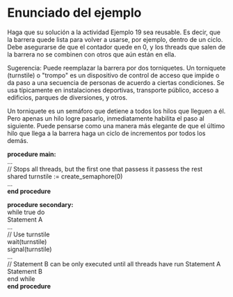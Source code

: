 # Enunciado del ejemplo



Haga que su solución a la actividad Ejemplo 19 sea reusable. Es decir, que la barrera quede lista para volver a usarse, por ejemplo, dentro de un ciclo. Debe asegurarse de que el contador quede en 0, y los threads que salen de la barrera no se combinen con otros que aún están en ella.

Sugerencia: Puede reemplazar la barrera por dos torniquetes. Un torniquete (turnstile) o "trompo" es un dispositivo de control de acceso que impide o da paso a una secuencia de personas de acuerdo a ciertas condiciones. Se usa típicamente en instalaciones deportivas, transporte público, acceso a edificios, parques de diversiones, y otros.

Un torniquete es un semáforo que detiene a todos los hilos que lleguen a él. Pero apenas un hilo logre pasarlo, inmediatamente habilita el paso al siguiente. Puede pensarse como una manera más elegante de que el último hilo que llega a la barrera haga un ciclo de incrementos por todos los demás.

**procedure main:** <br>
  ... <br>
  // Stops all threads, but the first one that passess it passess the rest <br>
  shared turnstile := create_semaphore(0) <br>
  ... <br>
**end procedure** <br>

**procedure secondary:** <br>
  while true do <br>
    Statement A <br>
    ... <br>
    // Use turnstile <br>
    wait(turnstile) <br>
    signal(turnstile) <br>
    ... <br>
    // Statement B can be only executed until all threads have run Statement A <br>
    Statement B <br>
  end while <br>
**end procedure**
